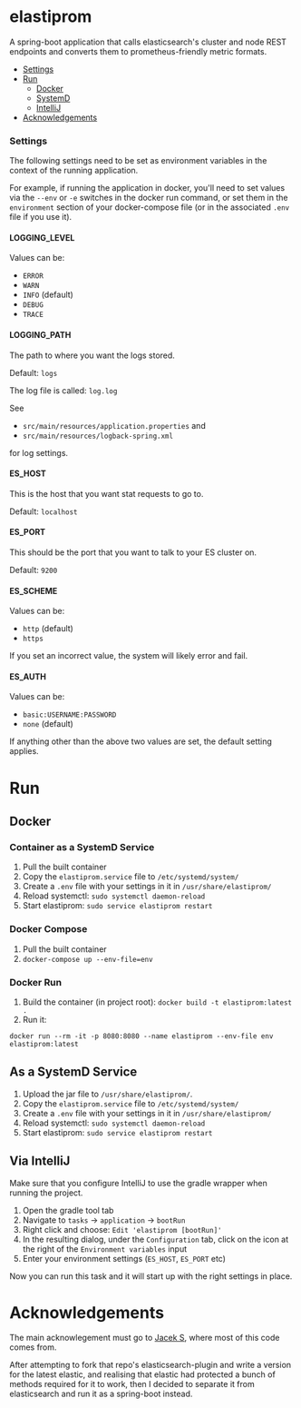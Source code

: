 # elastiprom
A spring-boot application that calls elasticsearch's cluster and node REST endpoints and converts them to prometheus-friendly metric formats.

* [Settings](#settings)
* [Run](#run)
  * [Docker](#run-docker)
  * [SystemD](#run-systemd)
  * [IntelliJ](#run-intellij)
* [Acknowledgements](#acknowledgements)

### <a name="settings"></a>Settings
The following settings need to be set as environment variables in the context of the running application.

For example, if running the application in docker, you'll need to set values via the `--env` or `-e` switches in the docker run command,
or set them in the `environment` section of your docker-compose file (or in the associated `.env` file if you use it).

#### LOGGING_LEVEL
Values can be:
* `ERROR`
* `WARN`
* `INFO` (default)
* `DEBUG`
* `TRACE`

#### LOGGING_PATH
The path to where you want the logs stored.

Default: `logs`

The log file is called: `log.log`

See 
* `src/main/resources/application.properties` and 
* `src/main/resources/logback-spring.xml` 

for log settings.

#### ES_HOST
This is the host that you want stat requests to go to.

Default: `localhost`

#### ES_PORT
This should be the port that you want to talk to your ES cluster on.

Default: `9200`

#### ES_SCHEME
Values can be:
* `http` (default)
* `https`

If you set an incorrect value, the system will likely error and fail.

#### ES_AUTH
Values can be:
* `basic:USERNAME:PASSWORD`
* `none` (default)

If anything other than the above two values are set, the default setting applies.

# <a name="run"></a>Run

## <a name="run-docker"></a>Docker

### Container as a SystemD Service
1. Pull the built container
2. Copy the `elastiprom.service` file to `/etc/systemd/system/`
3. Create a `.env` file with your settings in it in `/usr/share/elastiprom/`
4. Reload systemctl: `sudo systemctl daemon-reload`
5. Start elastiprom: `sudo service elastiprom restart`

### Docker Compose
1. Pull the built container
2. `docker-compose up --env-file=env`

### Docker Run
1. Build the container (in project root): `docker build -t elastiprom:latest .`
2. Run it:
```
docker run --rm -it -p 8080:8080 --name elastiprom --env-file env elastiprom:latest
```

## <a name="run-systemd"></a>As a SystemD Service

1. Upload the jar file to `/usr/share/elastiprom/`.
2. Copy the `elastiprom.service` file to `/etc/systemd/system/`
3. Create a `.env` file with your settings in it in `/usr/share/elastiprom/`
4. Reload systemctl: `sudo systemctl daemon-reload`
5. Start elastiprom: `sudo service elastiprom restart`

## <a name="run-intellij"></a>Via IntelliJ
Make sure that you configure IntelliJ to use the gradle wrapper when running the project.

1. Open the gradle tool tab
2. Navigate to `tasks` -> `application` -> `bootRun`
3. Right click and choose: `Edit 'elastiprom [bootRun]'`
4. In the resulting dialog, under the `Configuration` tab, click on the icon at the right of the `Environment variables` input
5. Enter your environment settings (`ES_HOST`, `ES_PORT` etc)

Now you can run this task and it will start up with the right settings in place.

# <a name="acknowledgements"></a>Acknowledgements
The main acknowlegement must go to [Jacek S](https://github.com/jsuchenia/elasticsearch-prometheus-metrics), where most of this code comes from.

After attempting to fork that repo's elasticsearch-plugin and write a version for the latest elastic, and realising that elastic had protected a bunch of methods required for it to work, then 
I decided to separate it from elasticsearch and run it as a spring-boot instead.